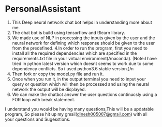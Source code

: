 # PersonalAssistant
1. This Deep neural network chat bot helps in understanding more about me.
2. The chat bot is build using tensorflow and tflearn library.
3. We made use of NLP in processing the inputs given by the user and the neural network for defining which response should be given to the user from the predefined.
4.In order to run the program, first you need to install all the required dependencies which are specified in the requirements.txt file in your virtual environment(Anaconda).        (Note:I have tried in python latest version which doesnt seems to work due to some dependency conflicts. So i used python3.6 stable version.)/n
5. Then fork or copy the model.py file and run it.
6. Once when you run it, in the output terminal you need to input your query or question which will then be processed and using the neural network the output will be displayed.
7. We can make the chatbot answer the user questions continuosly using a FOR loop with break statement.

I understand you would be having many questions,This will be a updatable program, So please hit up my gmail(dinesh005007@gmail.com) with all your questions and Sugesstions.

